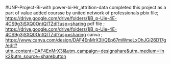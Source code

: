 #UNP-Project-Bi-with power-bi-Hr_attrition-data
completed this project as a part of value added coursse by united network of professionals
pbix file; https://drive.google.com/drive/folders/1jB_p-Uie-4E-4CS9g3jSXQ0OntQITZdl?usp=sharing
pdf file ; https://drive.google.com/drive/folders/1jB_p-Uie-4E-4CS9g3jSXQ0OntQITZdl?usp=sharing
canva ; https://www.canva.com/design/DAF4EnMrX3I/QEp67mWmeLxOhJGj26D17g/edit?utm_content=DAF4EnMrX3I&utm_campaign=designshare&utm_medium=link2&utm_source=sharebutton
